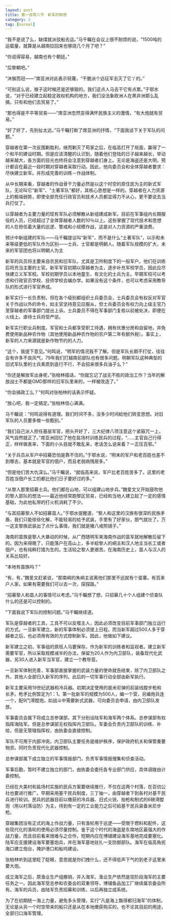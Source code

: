 ```yaml
---
layout: post
title: 第一百零八节　新军的构想
category: 2
tag: [normal]
---
```


“我不是说了么，缺煤就派驳船去运。”马千瞩在会议上很不耐烦的说，“1500吨的运载量，就算是从越南拉回来也够烧几个月了吧？”

“你说得容易，越南也有个朝廷。”

“后黎朝吧。”

“沐猴而冠――”席亚洲对此表示轻蔑，“干脆派个远征军去灭了它丫的。”

“可别这么说，猴子这时候还是还够狠的。我们这点人马去干它有点累。”于鄂水说，“对于已经建立起稳定政权机构的地方，我们没法象欧洲人在黑非洲那么乱搞，只有和他们去贸易了。”

“那也得是不平等贸易――”席亚洲忽然变得满怀民族主义的激情，“有大炮就有贸易。”

“好了好了，先别扯太远，”马千瞩打断了席亚洲的抒情，“下面我谈下关于军队的问题。”

穿越者在第一次反围剿胜利，继而剿灭了苟家之后，在临高打开了局面，赢得了一个和平的建设时期。但是应该清醒的认识到，随着他们登陆的日子越来越长，举动越来越大，各方面的目光也终将会注意到穿越者们身上。无论是海盗还是大明，预计都会在最近一段时期对穿越者采取行动。因此，他向委员会和全体穿越者要求：尽快建立新军。并形成完善的训练－作战体制。

从中长期来看，穿越者的作战骨干力量必然是以这个时空的原住民为主的新式军队，无论叫它“新军”、“土著军队”都好，其核心思想是一样的。穿越者在人力资源上的极端弱势，即使全部充任行政官员和技术人员都显得力不从心，更不要说去当兵打仗了。

以穿越者为主要力量的现有军队必须解散从新组建成新军。目前在军事组内长期服役的人员，已经超过了全体穿越者人数的10％以上。这些掌握了现代技术和思想的人在担任着大量的巡逻、警戒和小规模作战，这是对人力资源的严重浪费。

预计中新组建的军队――马千瞩提议叫“新军”，而不是什么“土著军队”，以示和未来等级更低的军队作为区别――士兵、士官都是明朝人。随着军队规模的扩大，未来的军官团也将以明朝人为主

新军的兵员将主要来自农民和旧军队，尤其是卫所制度下的一般军户。他们在训练后将充当主要的士官。新军军官初期以穿越者为主，逐步补充军校学员，因此应尽快建立义军军校。军校初期学员以本地童生、有文化的士兵为主。早期军校可以考虑和行政官员学校、技师学校合编办学。如果没有这个条件，也可以考虑采用教导队的形式进行军官养成。

新军实行一长负责制，但在各个级别都组织士兵委员会，士兵委员会有权反对军官关于作战以外的命令，如主官坚持意见应服从，但士兵委员会有权力向上级主官乃至穿越者的军事部门提出上诉。士兵委员不得在军事部门复核以前被处决，即便在火线上。虐待士兵将受严惩。

新军实行职业兵制度。军官和士兵都享受职工待遇，拥有优惠分房和自留地，并免费使用新品种农作物（其他使用新品种农作物的农户第二年有额外税）。事实上，新军的人力来源就是新作物节约的人力。

“这个，我提下意见。”何鸣说，“明军的情况我不了解。但是军队长期不打仗，往往会有许多不良风气，79年我们打越南前部队也有很多问题。明朝军队这种典型的旧式军队里的士兵素质到底行不行，不会招来很多兵油子么？”

“你还是解放军出身呢，”张柏林插话，“你就忘记了战无不胜的政治工作？当年的解放战士不都是GMD那样的旧军队里来的，一样被改造了。”

“你会搞政工么？”何鸣对张柏林的话表示怀疑。

“放心吧，我一定搞定。”张柏林信心满满。

马千瞩说：“何鸣说得有道理。我们时间不多，没多少时间給他们转变思想。对旧军队的人员要多做一些甄别。”

“我们自己派人担任基层军官，把头开好了，三大纪律八项注意这个紧箍咒一上，风气自然就正了。”席亚洲回忆了他在盐场村训练民兵的过程，“……主官自己行得正，样样做表率，下面的小头目就不敢乱来，老话怎么说来着？一正压百邪。”

“关于兵员从军户中招募恐怕是靠不住的。”于鄂水说，“明末的军户和老百姓也差不到哪去，基本就是军官的佃户，而且老弱病残居多。”

“但是他们苦大仇深么。”马千瞩说，“就临高来说，军户比老百姓苦多了。这里的老百姓当佃户长工的都比他们日子要好过的多。”

“从黎人那里招募士兵。他们都在山地，可以组建山地步兵。”魏爱文又开始鼓吹他的黎人部队的想法――最近他经常跑黎区贸易，已经和当地人建立起了一定的感情基础，为此他私带的打火机消耗了不少。

“与其招募黎人不如招募苗人。”于鄂水提醒道，“黎人和这里的汉族有很深的民族矛盾，我们只能徐徐化解，不能轻易的给予武装，手里有了好家伙，胆气就壮了。万一这支黎族武装出了点什么事情，我们就是猪八戒照镜子。”

海南的苗族是黎人大暴动的时候，从广西随明军来海南作战的苗军就地解散后留下的。因为来得晚了，只能落户在高山上，多半給黎人的峒主和汉人地主当长工或者佃户，也有纯粹打猎为生的。生活较之黎人更艰苦。在海南历史上，苗人与汉人的关系比较好。

“本地有苗族吗？”

“有，有，”魏爱文赶紧说，“那南峒的朱峒主说离他们那里不远就有个苗寨。有百来户人家。如果有需要我们可以去一次，探探路。”

“招募黎人和苗人的事情可以考虑。”马千瞩想了想，只招募几十个人组建个侦查队什么的还是可以控制的。

“下面我说下军队的控制问题。”马千瞩继续道。

军队是穿越者的工具，工具不可以反噬主人，因此必须改变目前军事部门独立运行的方式。一旦新军建立，新的军事体制必须提上日程。而当新军超过500人多于穿越者之后，也必须用有效的方式控制新军。因此，他做如下建议。

新军建立之初，军事组的原班人马要保存。作为新军的训练者和监视者。建立新军需要军官，所以采取规模减半的办法，保留为20人作为内卫部队，装备现代化武器，另30人进入新军当军官，建立一个教导营。

一旦新军体制完善，军事部直接掌握的武装力量的使命就告结束，除了内卫部队之外，其他人全部归入新军的序列。此后的一切军事行动全部由新军执行。

新军主要采用19世纪武器和冷兵器。初期决定使用的是米尼弹的前装线膛步枪和长矛。枪矛比例暂定为1：1。第一批新军的规模为500人，编一个营，另编炮兵连一个，配9门滑膛炮。如战斗中需要新式武器，可向委员会申请，由内卫部队发放。

军事委员会属下将成立总参谋部，其下分别设陆军和海军两个体系。总参谋部有权指挥海陆军。但是总参谋部无权指挥内卫部队。军委会负责内卫部队的训练、补给，但是无管辖指挥权，由执委会直接控制。

军队不可用于内部冲突。内卫部队主要任务是维护秩序，保护政府机关和保管重要物资。同时负责现代化武器控制。

总参谋部属下成立独立的军事情报部门，负责军事情报搜集和侦查活动。

军事后勤，暂时不建立独立的部门，由执委会委托各专业部门供应，具体调拨由计委控制。

已经在大美村和盐场村实施的民兵方案要继续推行，不仅在这两个村落，在百仞公社也要进行推广。早期采用基干民兵制度，三丁抽一，由穿越者下到各村对基干民兵进行轮训。民兵的武器目前以缴获的冷兵器、旧式火铳、抬枪和制式的6磅滑膛炮（用以村落设防）为主，待到有一定的工业能力之后可給基干民兵装备米尼步枪。

穿越集团没有正式的海上作战力量，只有渔轮用于巡逻――受限于燃料和配件，这些现代化的渔轮的使用必须尽量控制。鉴于这个时代的海盗是东南地区最强大的作战力量，而且目前看来很难与之合作，短期内应在博铺建设海军基地完成要塞化。陆军应支援建设海军要塞炮兵，并在海军基地驻扎一支防御部队。海军在临高角扼海口建立炮台，掩护港口和船坞建设。

张柏林听到这里眨了眨眼，意思就是你们拽什么，还不得低声下气的到老子这里来要大炮。

成立海军之后，原渔业生产组撤销，并入海军。渔业生产依然是现阶段海军的主要任务之一。因此海军受总参和农委会的双重领导，博铺鱼品加工厂继续属农委会所有。海军的兵员，由陆军负责招募和训练，以后再独立成系统。

为了在初期统一海上力量，避免多头管理，实行“凡是海上飘得都归海军”的体制，无论是从另一个时空带来的船只还是从在本地缴获购买的，也不论其目前的用途，全部归口海军管理。
